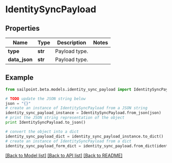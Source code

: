 # IdentitySyncPayload


## Properties

Name | Type | Description | Notes
------------ | ------------- | ------------- | -------------
**type** | **str** | Payload type. | 
**data_json** | **str** | Payload type. | 

## Example

```python
from sailpoint.beta.models.identity_sync_payload import IdentitySyncPayload

# TODO update the JSON string below
json = "{}"
# create an instance of IdentitySyncPayload from a JSON string
identity_sync_payload_instance = IdentitySyncPayload.from_json(json)
# print the JSON string representation of the object
print IdentitySyncPayload.to_json()

# convert the object into a dict
identity_sync_payload_dict = identity_sync_payload_instance.to_dict()
# create an instance of IdentitySyncPayload from a dict
identity_sync_payload_form_dict = identity_sync_payload.from_dict(identity_sync_payload_dict)
```
[[Back to Model list]](../README.md#documentation-for-models) [[Back to API list]](../README.md#documentation-for-api-endpoints) [[Back to README]](../README.md)


